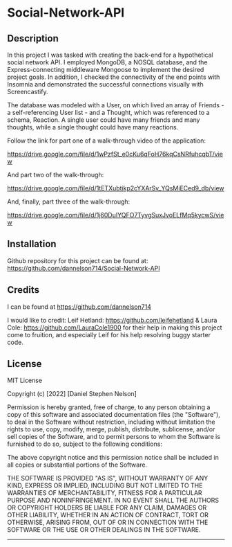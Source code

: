 # Social-Network-API

## Description

In this project I was tasked with creating the back-end for a hypothetical social network API. I employed MongoDB, a NOSQL database, and the Express-connecting middleware Mongoose to implement the desired project goals. In addition, I checked the connectivity of the end points with Insomnia and demonstrated the successful connections visually with Screencastify.

The database was modeled with a User, on which lived an array of Friends - a self-referencing User list - and a Thought, which was referenced to a schema, Reaction. A single user could have many friends and many thoughts, while a single thought could have many reactions.

Follow the link for part one of a walk-through video of the application:

https://drive.google.com/file/d/1wPzfSt_e0cKu6qFoH76kqCsNRfuhcqbT/view

And part two of the walk-through:

https://drive.google.com/file/d/1tETXubtikp2cYXArSv_YQsMiECed9_db/view

And, finally, part three of the walk-through:

https://drive.google.com/file/d/1j60DuIYQFO7TyvgSuxJvoELfMq5kycwS/view

## Installation

Github repository for this project can be found at: https://github.com/dannelson714/Social-Network-API

## Credits

I can be found at https://github.com/dannelson714

I would like to credit:
Leif Hetland: https://github.com/leifehetland &
Laura Cole: https://github.com/LauraCole1900
for their help in making this project come to fruition, and especially Leif for his help resolving buggy starter code.

## License

MIT License

Copyright (c) [2022] [Daniel Stephen Nelson]

Permission is hereby granted, free of charge, to any person obtaining a copy
of this software and associated documentation files (the "Software"), to deal
in the Software without restriction, including without limitation the rights
to use, copy, modify, merge, publish, distribute, sublicense, and/or sell
copies of the Software, and to permit persons to whom the Software is
furnished to do so, subject to the following conditions:

The above copyright notice and this permission notice shall be included in all
copies or substantial portions of the Software.

THE SOFTWARE IS PROVIDED "AS IS", WITHOUT WARRANTY OF ANY KIND, EXPRESS OR
IMPLIED, INCLUDING BUT NOT LIMITED TO THE WARRANTIES OF MERCHANTABILITY,
FITNESS FOR A PARTICULAR PURPOSE AND NONINFRINGEMENT. IN NO EVENT SHALL THE
AUTHORS OR COPYRIGHT HOLDERS BE LIABLE FOR ANY CLAIM, DAMAGES OR OTHER
LIABILITY, WHETHER IN AN ACTION OF CONTRACT, TORT OR OTHERWISE, ARISING FROM,
OUT OF OR IN CONNECTION WITH THE SOFTWARE OR THE USE OR OTHER DEALINGS IN THE
SOFTWARE.

---